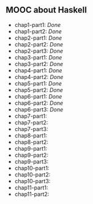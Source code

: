 MOOC about Haskell
------------------

* chap1-part1: _Done_
* chap1-part2: _Done_
* chap2-part1: _Done_
* chap2-part2: _Done_
* chap2-part3: _Done_
* chap3-part1: _Done_
* chap3-part2: _Done_
* chap4-part1: _Done_
* chap4-part2: _Done_
* chap5-part1: _Done_
* chap5-part2: _Done_
* chap6-part1: _Done_
* chap6-part2: _Done_
* chap6-part3: _Done_
* chap7-part1:
* chap7-part2:
* chap7-part3:
* chap8-part1:
* chap8-part2:
* chap9-part1:
* chap9-part2:
* chap9-part3:
* chap10-part1:
* chap10-part2:
* chap10-part3:
* chap11-part1:
* chap11-part2:
